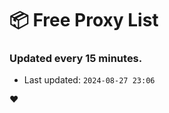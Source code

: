 # :package: Free Proxy List
### Updated every 15 minutes.

- Last updated: `2024-08-27 23:06`

:heart:
